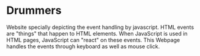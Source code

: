 # Drummers

Website specially depicting the event handling by javascript.
HTML events are "things" that happen to HTML elements.
When JavaScript is used in HTML pages, JavaScript can "react" on these events.
This Webpage handles the events through keyboard as well as mouse click.
